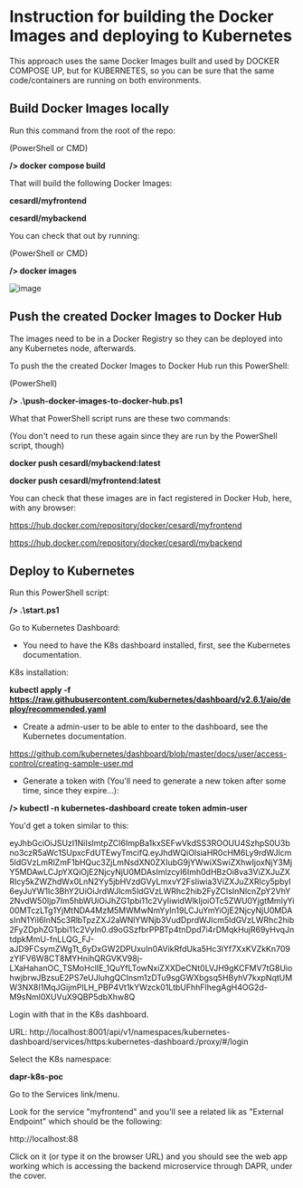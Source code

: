 # Instruction for building the Docker Images and deploying to Kubernetes

This approach uses the same Docker Images built and used by DOCKER COMPOSE UP, but for KUBERNETES, so you can be sure that the same code/containers are running on both environments. 


## Build Docker Images locally

Run this command from the root of the repo:

(PowerShell or CMD)

**/> docker compose build**

That will build the following Docker Images:

**cesardl/myfrontend**

**cesardl/mybackend**

You can check that out by running:

(PowerShell or CMD)

**/> docker images**

![image](https://user-images.githubusercontent.com/1712635/200630555-18704481-0e08-4bd2-bc1c-81b0b2aad5af.png)

## Push the created Docker Images to Docker Hub

The images need to be in a Docker Registry so they can be deployed into any Kubernetes node, afterwards.

To push the the created Docker Images to Docker Hub run this PowerShell:

(PowerShell)

**/> .\push-docker-images-to-docker-hub.ps1**

What that PowerShell script runs are these two commands:

(You don't need to run these again since they are run by the PowerShell script, though)

**docker push  cesardl/mybackend:latest**

**docker push  cesardl/myfrontend:latest**

You can check that these images are in fact registered in Docker Hub, here, with any browser:

https://hub.docker.com/repository/docker/cesardl/myfrontend

https://hub.docker.com/repository/docker/cesardl/mybackend


## Deploy to Kubernetes 

Run this PowerShell script:

**/> .\start.ps1**

Go to Kubernetes Dashboard:

- You need to have the K8s dashboard installed, first, see the Kubernetes documentation.

K8s installation:

**kubectl apply -f https://raw.githubusercontent.com/kubernetes/dashboard/v2.6.1/aio/deploy/recommended.yaml**

- Create a admin-user to be able to enter to the dashboard, see the Kubernetes documentation.

https://github.com/kubernetes/dashboard/blob/master/docs/user/access-control/creating-sample-user.md

- Generate a token with (You'll need to generate a new token after some time, since they expire...):

**/> kubectl -n kubernetes-dashboard create token admin-user**

You'd get a token similar to this:

eyJhbGciOiJSUzI1NiIsImtpZCI6ImpBa1kxSEFwVkdSS3ROOUU4SzhpS0U3bno3czR5aWc1SUpxcFdUTEwyTmcifQ.eyJhdWQiOlsiaHR0cHM6Ly9rdWJlcm5ldGVzLmRlZmF1bHQuc3ZjLmNsdXN0ZXIubG9jYWwiXSwiZXhwIjoxNjY3MjY5MDAwLCJpYXQiOjE2NjcyNjU0MDAsImlzcyI6Imh0dHBzOi8va3ViZXJuZXRlcy5kZWZhdWx0LnN2Yy5jbHVzdGVyLmxvY2FsIiwia3ViZXJuZXRlcy5pbyI6eyJuYW1lc3BhY2UiOiJrdWJlcm5ldGVzLWRhc2hib2FyZCIsInNlcnZpY2VhY2NvdW50Ijp7Im5hbWUiOiJhZG1pbi11c2VyIiwidWlkIjoiOTc5ZWU0YjgtMmIyYi00MTczLTg1YjMtNDA4MzM5MWMwNmYyIn19LCJuYmYiOjE2NjcyNjU0MDAsInN1YiI6InN5c3RlbTpzZXJ2aWNlYWNjb3VudDprdWJlcm5ldGVzLWRhc2hib2FyZDphZG1pbi11c2VyIn0.d9oGSzfbrPPBTp4tnDpd7i4rDMqkHujR69yHvqJntdpkMmU-fnLLQG_FJ-aJD9FCsymZWgTt_6yDxGW2DPUxuIn0AVikRfdUka5Hc3lYf7XxKVZkKn709zYlFV6W8CT8MYHnihQRGVKV98j-LXaHahanOC_TSMoHclIE_1QuYfLTowNxiZXXDeCNt0LVJH9gKCFMV7tG8UiohwjbrwJBzsuE2PS7eUJluhgQCInsm1zDTu9sgGWXbgsq5HByhV7kxpNqtUMW3NX8I1MqJGijmPlLH_PBP4Vt1kYWzck01LtbUFhhFlhegAgH4OG2d-M9sNml0XUVuX9QBP5dbXhw8Q

Login with that in the K8s dashboard.

URL: http://localhost:8001/api/v1/namespaces/kubernetes-dashboard/services/https:kubernetes-dashboard:/proxy/#/login

Select the K8s namespace:

**dapr-k8s-poc**

Go to the Services link/menu.

Look for the service "myfrontend" and you'll see a related lik as "External Endpoint" which should be the following:

http://localhost:88

Click on it (or type it on the browser URL) and you should see the web app working which is accessing the backend microservice through DAPR, under the cover.

